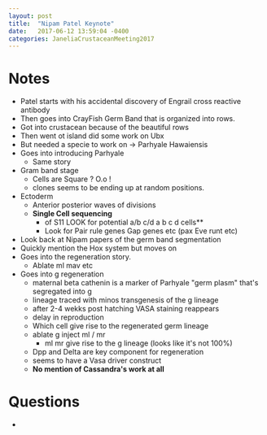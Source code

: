 ```yaml
---
layout: post
title:  "Nipam Patel Keynote"
date:   2017-06-12 13:59:04 -0400
categories: JaneliaCrustaceanMeeting2017
---
```

# Notes

* Patel starts with his accidental discovery of Engrail cross reactive antibody
* Then goes into CrayFish Germ Band that is organized into rows.
* Got into crustacean because of the beautiful rows
* Then went ot island did some work on Ubx
* But needed a specie to work on -> Parhyale Hawaiensis
* Goes into introducing Parhyale
  * Same story
* Gram band stage
  * Cells are Square ? O.o !
  * clones seems to be ending up at random positions.
* Ectoderm
  * Anterior posterior waves of divisions
  * **Single Cell sequencing**
    * of S11 LOOK for potential a/b c/d a b c d cells**
    * Look for Pair rule genes Gap genes etc (pax Eve runt etc)
* Look back at Nipam papers of the germ band segmentation
* Quickly mention the Hox system but moves on
* Goes into the regeneration story.
  * Ablate ml mav etc
* Goes into g regeneration
  * maternal beta cathenin is a marker of Parhyale "germ plasm" that's segregated into g
  * lineage traced with minos transgenesis of the g lineage
  * after 2-4 wekks post hatching VASA staining reappears
  * delay in reproduction
  * Which cell give rise to the regenerated germ lineage
  * ablate g inject ml / mr
    * ml mr give rise to the g lineage (looks like it's not 100%)
  * Dpp and Delta are key component for regeneration
  * seems to have a Vasa driver construct
  * **No mention of Cassandra's work at all**

# Questions
  *
